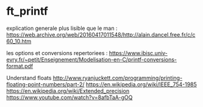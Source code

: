 # ft_printf
explication generale plus lisible que le man :
https://web.archive.org/web/20160417011548/http://alain.dancel.free.fr/c/c60_10.htm

les options et conversions repertoriees :
https://www.ibisc.univ-evry.fr/~petit/Enseignement/Modelisation-en-C/printf-conversions-format.pdf

Understand floats
http://www.ryanjuckett.com/programming/printing-floating-point-numbers/part-2/
https://en.wikipedia.org/wiki/IEEE_754-1985
https://en.wikipedia.org/wiki/Extended_precision
https://www.youtube.com/watch?v=8afbTaA-gOQ
